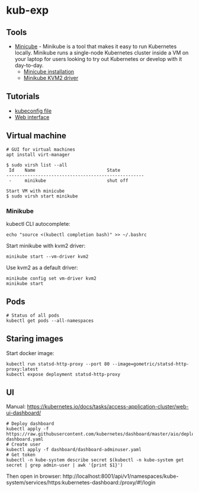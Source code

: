 # kub-exp

## Tools

* [Minicube](https://kubernetes.io/docs/setup/minikube/) - Minikube is a tool that makes it easy to run Kubernetes locally. Minikube runs a single-node Kubernetes cluster inside a VM on your laptop for users looking to try out Kubernetes or develop with it day-to-day.
  * [Minicube installation](https://kubernetes.io/docs/tasks/tools/install-minikube/)
  * [Minikube KVM2 driver](https://github.com/kubernetes/minikube/blob/master/docs/drivers.md#kvm2-driver)

## Tutorials

* [kubeconfig file](https://kubernetes.io/docs/tasks/access-application-cluster/configure-access-multiple-clusters/)
* [Web interface](https://kubernetes.io/docs/tasks/access-application-cluster/web-ui-dashboard/)

## Virtual machine

```
# GUI for virtual machines
apt install virt-manager
```

```
$ sudo virsh list --all
 Id    Name                           State
----------------------------------------------------
 -     minikube                       shut off

Start VM with minicube
$ sudo virsh start minikube

```

### Minikube

kubectl CLI autocomplete:

```
echo "source <(kubectl completion bash)" >> ~/.bashrc
```

Start minikube with kvm2 driver:

```
minikube start --vm-driver kvm2
```

Use kvm2 as a default driver:

```
minikube config set vm-driver kvm2
minikube start
```

## Pods

```
# Status of all pods
kubectl get pods --all-namespaces
```

## Staring images

Start docker image:

```
kubectl run statsd-http-proxy --port 80 --image=gometric/statsd-http-proxy:latest
kubectl expose deployment statsd-http-proxy
```

## UI

Manual: https://kubernetes.io/docs/tasks/access-application-cluster/web-ui-dashboard/

```
# Deploy dashboard
kubectl apply -f https://raw.githubusercontent.com/kubernetes/dashboard/master/aio/deploy/recommended/kubernetes-dashboard.yaml
# Create user
kubectl apply -f dashboard/dashboard-adminuser.yaml
# Get token
kubectl -n kube-system describe secret $(kubectl -n kube-system get secret | grep admin-user | awk '{print $1}')
```

Then open in browser: http://localhost:8001/api/v1/namespaces/kube-system/services/https:kubernetes-dashboard:/proxy/#!/login
